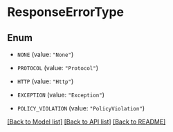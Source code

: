 # ResponseErrorType

## Enum


* `NONE` (value: `"None"`)

* `PROTOCOL` (value: `"Protocol"`)

* `HTTP` (value: `"Http"`)

* `EXCEPTION` (value: `"Exception"`)

* `POLICY_VIOLATION` (value: `"PolicyViolation"`)


[[Back to Model list]](../README.md#documentation-for-models) [[Back to API list]](../README.md#documentation-for-api-endpoints) [[Back to README]](../README.md)


